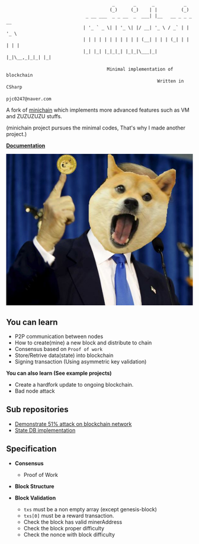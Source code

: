                                             _       _      _           _       
                                           (_)     (_)    | |         (_)      
                                  _ __ ___  _ _ __  _  ___| |__   __ _ _ _ __  
                                 | '_ ` _ \| | '_ \| |/ __| '_ \ / _` | | '_ \ 
                                 | | | | | | | | | | | (__| | | | (_| | | | | |
                                 |_| |_| |_|_|_| |_|_|\___|_| |_|\__,_|_|_| |_|
                                
                                          Minimal implementation of blockchain
                                                             Written in CSharp
                                                             pjc0247@naver.com
      

A fork of [minichain](https://github.com/pjc0247/minichain/tree/minimal-impl) which implements more advanced features such as VM and ZUZUZUZU stuffs.

(minichain project pursues the minimal codes, That's why I made another project.)

__[Documentation](docs/)__<br>

![a](doge.jpg)

You can learn
----
  * P2P communication between nodes
  * How to create(mine) a new block and distribute to chain
  * Consensus based on `Proof of work`
  * Store/Retrive data(state) into blockchain
  * Signing transaction (Using asymmetric key validation)

__You can also learn (See example projects)__
  * Create a hardfork update to ongoing blockchain.
  * Bad node attack 

Sub repositories
----
* [Demonstrate 51% attack on blockchain network](https://github.com/pjc0247/minichain_51attack_demo)
* [State DB implementation](https://github.com/pjc0247/minichain_state_db)


Specification
----
* __Consensus__
  * Proof of Work
  
* __Block Structure__

* __Block Validation__
  * `txs` must be a non empty array (except genesis-block)
  * `txs[0]` must be a reward transaction.
  * Check the block has valid minerAddress
  * Check the block proper difficulty
  * Check the nonce with block difficulty

